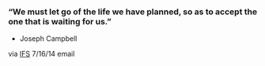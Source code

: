### “We must let go of the life we have planned, so as to accept the one that is waiting for us.” 
- Joseph Campbell

via [IFS](http://www.inspiration-for-success.com/daily-inspirational-quotes-2014/) 7/16/14 email
